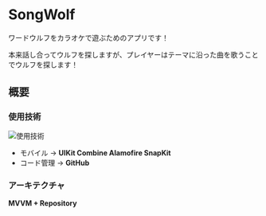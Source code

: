# SongWolf

ワードウルフをカラオケで遊ぶためのアプリです！

本来話し合ってウルフを探しますが、プレイヤーはテーマに沿った曲を歌うことでウルフを探します！


## 概要

### 使用技術
<img alt="使用技術" src="https://skillicons.dev/icons?theme=light&perline=8&i=swift,github" />


- モバイル -> **UIKit Combine Alamofire SnapKit**
- コード管理 -> **GitHub**
  
### アーキテクチャ
**MVVM + Repository**
